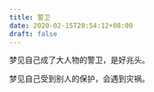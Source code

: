 ```yaml
---
title: 警卫
date: 2020-02-15T20:54:12+08:00
draft: false
---
```


梦见自己成了大人物的警卫，是好兆头。



梦见自己受到别人的保护，会遇到灾祸。

